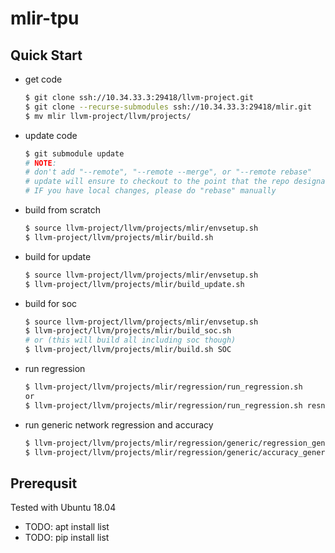 # mlir-tpu

## Quick Start

* get code

  ```sh
  $ git clone ssh://10.34.33.3:29418/llvm-project.git
  $ git clone --recurse-submodules ssh://10.34.33.3:29418/mlir.git
  $ mv mlir llvm-project/llvm/projects/
  ```

* update code

  ```sh
  $ git submodule update
  # NOTE:
  # don't add "--remote", "--remote --merge", or "--remote rebase"
  # update will ensure to checkout to the point that the repo designated
  # IF you have local changes, please do "rebase" manually
  ```

* build from scratch

  ```sh
  $ source llvm-project/llvm/projects/mlir/envsetup.sh
  $ llvm-project/llvm/projects/mlir/build.sh
  ```

* build for update

  ```sh
  $ source llvm-project/llvm/projects/mlir/envsetup.sh
  $ llvm-project/llvm/projects/mlir/build_update.sh
  ```

* build for soc

  ```sh
  $ source llvm-project/llvm/projects/mlir/envsetup.sh
  $ llvm-project/llvm/projects/mlir/build_soc.sh
  # or (this will build all including soc though)
  $ llvm-project/llvm/projects/mlir/build.sh SOC
  ```

* run regression

  ```sh
  $ llvm-project/llvm/projects/mlir/regression/run_regression.sh
  or
  $ llvm-project/llvm/projects/mlir/regression/run_regression.sh resnet50
  ```

* run generic network regression and accuracy

  ```sh
  $ llvm-project/llvm/projects/mlir/regression/generic/regression_generic.sh mobilenet_v2
  $ llvm-project/llvm/projects/mlir/regression/generic/accuracy_generic.sh mobilenet_v2 50000
  ```

## Prerequsit

Tested with Ubuntu 18.04

* TODO: apt install list
* TODO: pip install list
